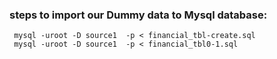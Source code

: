 ### steps to import our Dummy data to Mysql database:


```
 mysql -uroot -D source1  -p < financial_tbl-create.sql
 mysql -uroot -D source1  -p < financial_tbl0-1.sql



```
